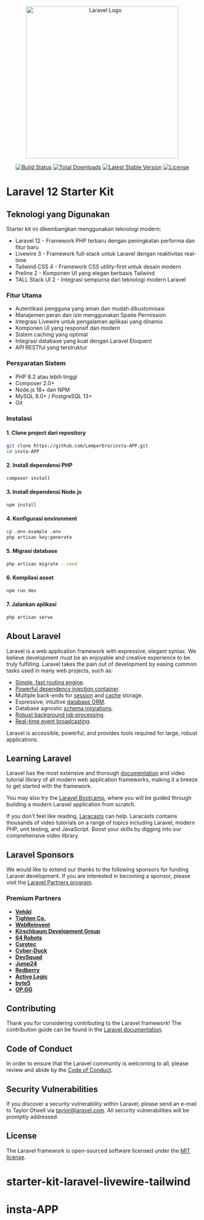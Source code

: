<p align="center"><a href="https://laravel.com" target="_blank"><img src="https://raw.githubusercontent.com/laravel/art/master/logo-lockup/5%20SVG/2%20CMYK/1%20Full%20Color/laravel-logolockup-cmyk-red.svg" width="400" alt="Laravel Logo"></a></p>

<p align="center">
<a href="https://github.com/laravel/framework/actions"><img src="https://github.com/laravel/framework/workflows/tests/badge.svg" alt="Build Status"></a>
<a href="https://packagist.org/packages/laravel/framework"><img src="https://img.shields.io/packagist/dt/laravel/framework" alt="Total Downloads"></a>
<a href="https://packagist.org/packages/laravel/framework"><img src="https://img.shields.io/packagist/v/laravel/framework" alt="Latest Stable Version"></a>
<a href="https://packagist.org/packages/laravel/framework"><img src="https://img.shields.io/packagist/l/laravel/framework" alt="License"></a>
</p>

# Laravel 12 Starter Kit

## Teknologi yang Digunakan

Starter kit ini dikembangkan menggunakan teknologi modern:

- Laravel 12 - Framework PHP terbaru dengan peningkatan performa dan fitur baru
- Livewire 3 - Framework full-stack untuk Laravel dengan reaktivitas real-time
- Tailwind CSS 4 - Framework CSS utility-first untuk desain modern
- Preline 2 - Komponen UI yang elegan berbasis Tailwind
- TALL Stack UI 2 - Integrasi sempurna dari teknologi modern Laravel

### Fitur Utama
- Autentikasi pengguna yang aman dan mudah dikustomisasi
- Manajemen peran dan izin menggunakan Spatie Permission
- Integrasi Livewire untuk pengalaman aplikasi yang dinamis
- Komponen UI yang responsif dan modern
- Sistem caching yang optimal
- Integrasi database yang kuat dengan Laravel Eloquent
- API RESTful yang terstruktur

### Persyaratan Sistem
- PHP 8.2 atau lebih tinggi
- Composer 2.0+
- Node.js 18+ dan NPM
- MySQL 8.0+ / PostgreSQL 13+
- Git

### Instalasi

#### 1. Clone project dari repository
```bash 
git clone https://github.com/Lemperbro/insta-APP.git
cd insta-APP
```

#### 2. Install dependensi PHP
```bash 
composer install
```

#### 3. Install dependensi Node.js
```bash 
npm install
```

#### 4. Konfigurasi environment
```bash 
cp .env.example .env
php artisan key:generate
```

#### 5. Migrasi database
```bash 
php artisan migrate --seed
```

#### 6. Kompilasi asset
```bash 
npm run dev
```

#### 7. Jalankan aplikasi
```bash 
php artisan serve
```

## About Laravel

Laravel is a web application framework with expressive, elegant syntax. We believe development must be an enjoyable and creative experience to be truly fulfilling. Laravel takes the pain out of development by easing common tasks used in many web projects, such as:

- [Simple, fast routing engine](https://laravel.com/docs/routing).
- [Powerful dependency injection container](https://laravel.com/docs/container).
- Multiple back-ends for [session](https://laravel.com/docs/session) and [cache](https://laravel.com/docs/cache) storage.
- Expressive, intuitive [database ORM](https://laravel.com/docs/eloquent).
- Database agnostic [schema migrations](https://laravel.com/docs/migrations).
- [Robust background job processing](https://laravel.com/docs/queues).
- [Real-time event broadcasting](https://laravel.com/docs/broadcasting).

Laravel is accessible, powerful, and provides tools required for large, robust applications.

## Learning Laravel

Laravel has the most extensive and thorough [documentation](https://laravel.com/docs) and video tutorial library of all modern web application frameworks, making it a breeze to get started with the framework.

You may also try the [Laravel Bootcamp](https://bootcamp.laravel.com), where you will be guided through building a modern Laravel application from scratch.

If you don't feel like reading, [Laracasts](https://laracasts.com) can help. Laracasts contains thousands of video tutorials on a range of topics including Laravel, modern PHP, unit testing, and JavaScript. Boost your skills by digging into our comprehensive video library.

## Laravel Sponsors

We would like to extend our thanks to the following sponsors for funding Laravel development. If you are interested in becoming a sponsor, please visit the [Laravel Partners program](https://partners.laravel.com).

### Premium Partners

- **[Vehikl](https://vehikl.com/)**
- **[Tighten Co.](https://tighten.co)**
- **[WebReinvent](https://webreinvent.com/)**
- **[Kirschbaum Development Group](https://kirschbaumdevelopment.com)**
- **[64 Robots](https://64robots.com)**
- **[Curotec](https://www.curotec.com/services/technologies/laravel/)**
- **[Cyber-Duck](https://cyber-duck.co.uk)**
- **[DevSquad](https://devsquad.com/hire-laravel-developers)**
- **[Jump24](https://jump24.co.uk)**
- **[Redberry](https://redberry.international/laravel/)**
- **[Active Logic](https://activelogic.com)**
- **[byte5](https://byte5.de)**
- **[OP.GG](https://op.gg)**

## Contributing

Thank you for considering contributing to the Laravel framework! The contribution guide can be found in the [Laravel documentation](https://laravel.com/docs/contributions).

## Code of Conduct

In order to ensure that the Laravel community is welcoming to all, please review and abide by the [Code of Conduct](https://laravel.com/docs/contributions#code-of-conduct).

## Security Vulnerabilities

If you discover a security vulnerability within Laravel, please send an e-mail to Taylor Otwell via [taylor@laravel.com](mailto:taylor@laravel.com). All security vulnerabilities will be promptly addressed.

## License

The Laravel framework is open-sourced software licensed under the [MIT license](https://opensource.org/licenses/MIT).
# starter-kit-laravel-livewire-tailwind

# insta-APP
